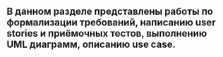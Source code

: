 ## В данном разделе представлены работы по формализации требований, написанию user stories и приёмочных тестов, выполнению UML диаграмм, описанию use case.
